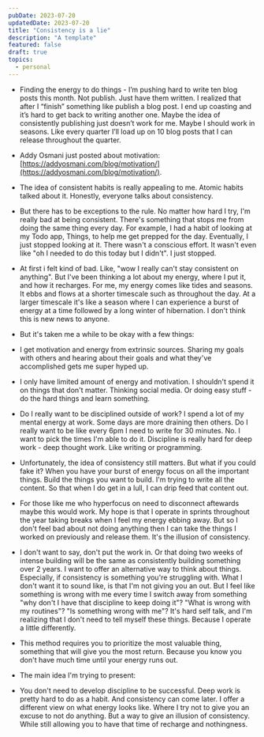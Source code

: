 ```yaml
---
pubDate: 2023-07-20
updatedDate: 2023-07-20
title: "Consistency is a lie"
description: "A template"
featured: false
draft: true
topics:
  - personal
---
```


- Finding the energy to do things - I’m pushing hard to write ten blog posts this month. Not publish. Just have them written. I realized that after I “finish” something like publish a blog post. I end up coasting and it’s hard to get back to writing another one. Maybe the idea of consistently publishing just doesn’t work for me. Maybe I should work in seasons. Like every quarter I’ll load up on 10 blog posts that I can release throughout the quarter.

- Addy Osmani just posted about motivation: [https://addyosmani.com/blog/motivation/](https://addyosmani.com/blog/motivation/).
- The idea of consistent habits is really appealing to me. Atomic habits talked about it. Honestly, everyone talks about consistency.
- But there has to be exceptions to the rule. No matter how hard I try, I'm really bad at being consistent. There's something that stops me from doing the same thing every day. For example, I had a habit of looking at my Todo app, Things, to help me get prepped for the day. Eventually, I just stopped looking at it. There wasn't a conscious effort. It wasn't even like "oh I needed to do this today but I didn't". I just stopped.
- At first i felt kind of bad. Like, "wow I really can't stay consistent on anything". But I've been thinking a lot about my energy, where I put it, and how it recharges. For me, my energy comes like tides and seasons. It ebbs and flows at a shorter timescale such as throughout the day. At a larger timescale it's like a season where I can experience a burst of energy at a time followed by a long winter of hibernation. I don't think this is new news to anyone.
- But it's taken me a while to be okay with a few things:

- I get motivation and energy from extrinsic sources. Sharing my goals with others and hearing about their goals and what they've accomplished gets me super hyped up.
- I only have limited amount of energy and motivation. I shouldn't spend it on things that don't matter. Thinking social media. Or doing easy stuff - do the hard things and learn something.
- Do I really want to be disciplined outside of work? I spend a lot of my mental energy at work. Some days are more draining then others. Do I really want to be like every 6pm I need to write for 30 minutes. No. I want to pick the times I'm able to do it. Discipline is really hard for deep work - deep thought work. Like writing or programming.

- Unfortunately, the idea of consistency still matters. But what if you could fake it? When you have your burst of energy focus on all the important things. Build the things you want to build. I'm trying to write all the content. So that when I do get in a lull, I can drip feed that content out.
- For those like me who hyperfocus on need to disconnect aftewards maybe this would work. My hope is that I operate in sprints throughout the year taking breaks when I feel my energy ebbing away. But so I don't feel bad about not doing anything then I can take the things I worked on previously and release them. It's the illusion of consistency.

- I don't want to say, don't put the work in. Or that doing two weeks of intense building will be the same as consistently building something over 2 years. I want to offer an alternative way to think about things. Especially, if consistency is something you're struggling with. What I don't want it to sound like, is that I'm not giving you an out. But I feel like something is wrong with me every time I switch away from something "why don't I have that discipline to keep doing it"? "What is wrong with my routines"? "Is something wrong with me"? It's hard self talk, and I'm realizing that I don't need to tell myself these things. Because I operate a little differently.
- This method requires you to prioritize the most valuable thing, something that will give you the most return. Because you know you don't have much time until your energy runs out.

- The main idea I'm trying to present:

- You don't need to develop discipline to be successful. Deep work is pretty hard to do as a habit. And consistency can come later. I offer a different view on what energy looks like. Where I try not to give you an excuse to not do anything. But a way to give an illusion of consistency. While still allowing you to have that time of recharge and nothingness.